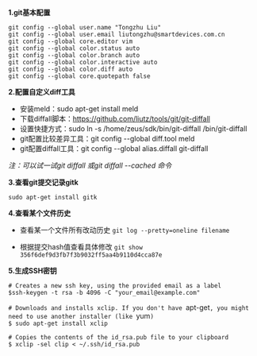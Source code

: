 **1.git基本配置**

    git config --global user.name "Tongzhu Liu"
    git config --global user.email liutongzhu@smartdevices.com.cn
    git config --global core.editor vim
    git config --global color.status auto
    git config --global color.branch auto
    git config --global color.interactive auto
    git config --global color.diff auto
    git config --global core.quotepath false

**2.配置自定义diff工具**
- 安装meld：sudo apt-get install meld
- 下载diffall脚本：https://github.com/liutz/tools/git/git-diffall
- 设置快捷方式：sudo ln -s /home/zeus/sdk/bin/git-diffall /bin/git-diffall
- git配置比较差异工具：git config --global diff.tool meld
- git配置diffall工具：git config --global alias.diffall git-diffall

*注：可以试一试git diffall 或git diffall --cached 命令*

**3.查看git提交记录gitk**
 
`sudo apt-get install gitk`

**4.查看某个文件历史**
- 查看某一个文件所有改动历史
 `git log --pretty=oneline filename`

- 根据提交hash值查看具体修改
 `git show 356f6def9d3fb7f3b9032ff5aa4b9110d4cca87e`

**5.生成SSH密钥**

 `# Creates a new ssh key, using the provided email as a label `  
 `$ssh-keygen -t rsa -b 4096 -C "your_email@example.com"`

 `# Downloads and installs xclip. If you don't have `apt-get`, you might need to use another installer (like `yum`) `  
 `$ sudo apt-get install xclip `
 
 `# Copies the contents of the id_rsa.pub file to your clipboard `  
 `$ xclip -sel clip < ~/.ssh/id_rsa.pub `



